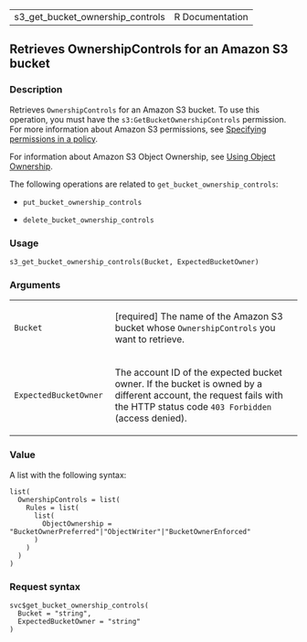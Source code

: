<table style="width: 100%;">
<tbody>
<tr class="odd">
<td>s3_get_bucket_ownership_controls</td>
<td style="text-align: right;">R Documentation</td>
</tr>
</tbody>
</table>

## Retrieves OwnershipControls for an Amazon S3 bucket

### Description

Retrieves `OwnershipControls` for an Amazon S3 bucket. To use this
operation, you must have the `s3:GetBucketOwnershipControls` permission.
For more information about Amazon S3 permissions, see [Specifying
permissions in a
policy](https://docs.aws.amazon.com/AmazonS3/latest/userguide/using-with-s3-actions.html).

For information about Amazon S3 Object Ownership, see [Using Object
Ownership](https://docs.aws.amazon.com/AmazonS3/latest/userguide/about-object-ownership.html).

The following operations are related to `get_bucket_ownership_controls`:

-   `put_bucket_ownership_controls`

-   `delete_bucket_ownership_controls`

### Usage

    s3_get_bucket_ownership_controls(Bucket, ExpectedBucketOwner)

### Arguments

<table>
<colgroup>
<col style="width: 35%" />
<col style="width: 65%" />
</colgroup>
<tbody>
<tr class="odd">
<td><code
id="s3_get_bucket_ownership_controls_:_Bucket">Bucket</code></td>
<td><p>[required] The name of the Amazon S3 bucket whose
<code>OwnershipControls</code> you want to retrieve.</p></td>
</tr>
<tr class="even">
<td><code
id="s3_get_bucket_ownership_controls_:_ExpectedBucketOwner">ExpectedBucketOwner</code></td>
<td><p>The account ID of the expected bucket owner. If the bucket is
owned by a different account, the request fails with the HTTP status
code <code style="white-space: pre;">⁠403 Forbidden⁠</code> (access
denied).</p></td>
</tr>
</tbody>
</table>

### Value

A list with the following syntax:

    list(
      OwnershipControls = list(
        Rules = list(
          list(
            ObjectOwnership = "BucketOwnerPreferred"|"ObjectWriter"|"BucketOwnerEnforced"
          )
        )
      )
    )

### Request syntax

    svc$get_bucket_ownership_controls(
      Bucket = "string",
      ExpectedBucketOwner = "string"
    )
